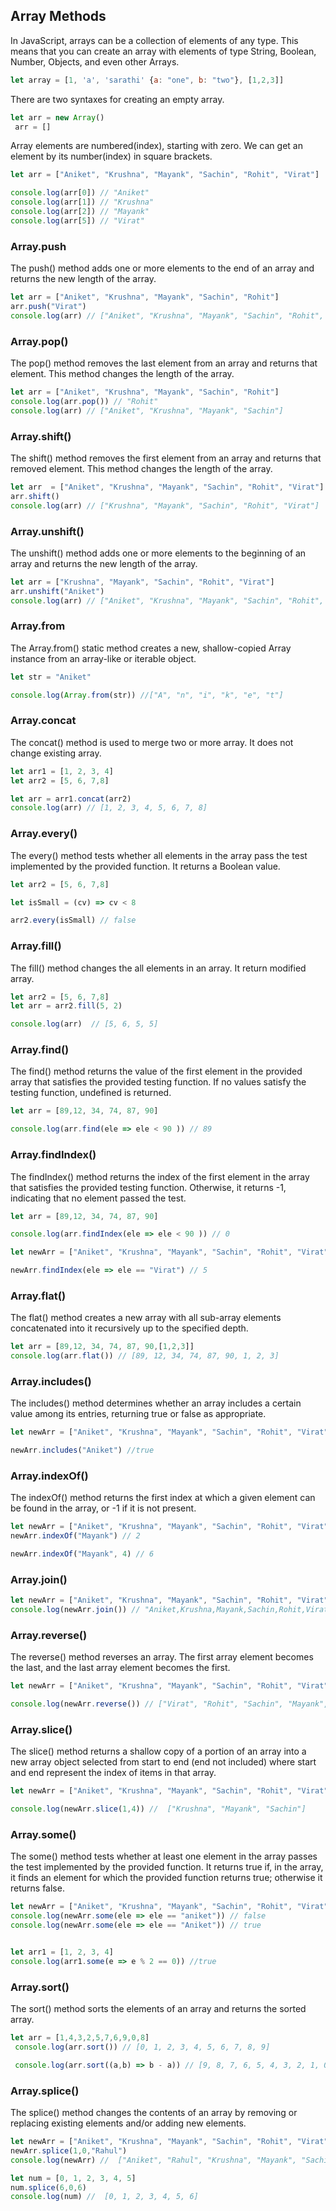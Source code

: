 ## Array Methods

In JavaScript, arrays can be a collection of elements of any type. This means that you can create an array with elements of type String, Boolean, Number, Objects, and even other Arrays. 

```js
let array = [1, 'a', 'sarathi' {a: "one", b: "two"}, [1,2,3]]
```

There are two syntaxes for creating an empty array.
```js
let arr = new Array()
 arr = []
```

Array elements are numbered(index), starting with zero.
We can get an element by its number(index) in square brackets.
```js
let arr = ["Aniket", "Krushna", "Mayank", "Sachin", "Rohit", "Virat"]

console.log(arr[0]) // "Aniket"
console.log(arr[1]) // "Krushna"
console.log(arr[2]) // "Mayank"
console.log(arr[5]) // "Virat"
```


### Array.push

The push() method adds one or more elements to the end of an array and returns the new length of the array.

```js
let arr = ["Aniket", "Krushna", "Mayank", "Sachin", "Rohit"]
arr.push("Virat")
console.log(arr) // ["Aniket", "Krushna", "Mayank", "Sachin", "Rohit", "Virat"]
```

### Array.pop()

The pop() method removes the last element from an array and returns that element. This method changes the length of the array.

```js
let arr = ["Aniket", "Krushna", "Mayank", "Sachin", "Rohit"]
console.log(arr.pop()) // "Rohit"
console.log(arr) // ["Aniket", "Krushna", "Mayank", "Sachin"]

```

### Array.shift()

The shift() method removes the first element from an array and returns that removed element. This method changes the length of the array.

```js
let arr  = ["Aniket", "Krushna", "Mayank", "Sachin", "Rohit", "Virat"]
arr.shift()
console.log(arr) // ["Krushna", "Mayank", "Sachin", "Rohit", "Virat"]
```


### Array.unshift()

The unshift() method adds one or more elements to the beginning of an array and returns the new length of the array.

```js
let arr = ["Krushna", "Mayank", "Sachin", "Rohit", "Virat"]
arr.unshift("Aniket")
console.log(arr) // ["Aniket", "Krushna", "Mayank", "Sachin", "Rohit", "Virat"]
```

### Array.from

The Array.from() static method creates a new, shallow-copied Array instance from an array-like or iterable object.

```js
let str = "Aniket"

console.log(Array.from(str)) //["A", "n", "i", "k", "e", "t"]

```

### Array.concat

The concat() method is used to merge two or more array. It does not change existing array.

```js
let arr1 = [1, 2, 3, 4]
let arr2 = [5, 6, 7,8]

let arr = arr1.concat(arr2)
console.log(arr) // [1, 2, 3, 4, 5, 6, 7, 8]
```


### Array.every() 

The every() method tests whether all elements in the array pass the test implemented by the provided function. It returns a Boolean value.

```js
let arr2 = [5, 6, 7,8]

let isSmall = (cv) => cv < 8

arr2.every(isSmall) // false
```

### Array.fill()

The fill() method changes the all elements in an array. It return modified array.

```js
let arr2 = [5, 6, 7,8]
let arr = arr2.fill(5, 2)

console.log(arr)  // [5, 6, 5, 5] 
```


### Array.find()

The find() method returns the value of the first element in the provided array that satisfies the provided testing function. If no values satisfy the testing function, undefined is returned.

```js
let arr = [89,12, 34, 74, 87, 90]

console.log(arr.find(ele => ele < 90 )) // 89
```

### Array.findIndex()

The findIndex() method returns the index of the first element in the array that satisfies the provided testing function. Otherwise, it returns -1, indicating that no element passed the test.

```js
let arr = [89,12, 34, 74, 87, 90]

console.log(arr.findIndex(ele => ele < 90 )) // 0

let newArr = ["Aniket", "Krushna", "Mayank", "Sachin", "Rohit", "Virat"]

newArr.findIndex(ele => ele == "Virat") // 5
```

### Array.flat()

The flat() method creates a new array with all sub-array elements concatenated into it recursively up to the specified depth.

```js
let arr = [89,12, 34, 74, 87, 90,[1,2,3]]
console.log(arr.flat()) // [89, 12, 34, 74, 87, 90, 1, 2, 3]
```

### Array.includes()

The includes() method determines whether an array includes a certain value among its entries, returning true or false as appropriate.

```js
let newArr = ["Aniket", "Krushna", "Mayank", "Sachin", "Rohit", "Virat"]

newArr.includes("Aniket") //true

```

### Array.indexOf()

The indexOf() method returns the first index at which a given element can be found in the array, or -1 if it is not present.

```js
let newArr = ["Aniket", "Krushna", "Mayank", "Sachin", "Rohit", "Virat", "Mayank"]
newArr.indexOf("Mayank") // 2

newArr.indexOf("Mayank", 4) // 6
```

### Array.join()

```js
let newArr = ["Aniket", "Krushna", "Mayank", "Sachin", "Rohit", "Virat", "Mayank"]
console.log(newArr.join()) // "Aniket,Krushna,Mayank,Sachin,Rohit,Virat,Mayank"
```

### Array.reverse()

The reverse() method reverses an array. The first array element becomes the last, and the last array element becomes the first.
```js
let newArr = ["Aniket", "Krushna", "Mayank", "Sachin", "Rohit", "Virat"]

console.log(newArr.reverse()) // ["Virat", "Rohit", "Sachin", "Mayank", "Krushna", "Aniket"]
```

### Array.slice()

The slice() method returns a shallow copy of a portion of an array into a new array object selected from start to end (end not included) where start and end represent the index of items in that array.

```js
let newArr = ["Aniket", "Krushna", "Mayank", "Sachin", "Rohit", "Virat"]

console.log(newArr.slice(1,4)) //  ["Krushna", "Mayank", "Sachin"]
```


### Array.some()

The some() method tests whether at least one element in the array passes the test implemented by the provided function. It returns true if, in the array, it finds an element for which the provided function returns true; otherwise it returns false.

```js
let newArr = ["Aniket", "Krushna", "Mayank", "Sachin", "Rohit", "Virat"]
console.log(newArr.some(ele => ele == "aniket")) // false
console.log(newArr.some(ele => ele == "Aniket")) // true


let arr1 = [1, 2, 3, 4]
console.log(arr1.some(e => e % 2 == 0)) //true
```

### Array.sort()

The sort() method sorts the elements of an array and returns the sorted array.

```js
let arr = [1,4,3,2,5,7,6,9,0,8]
 console.log(arr.sort()) // [0, 1, 2, 3, 4, 5, 6, 7, 8, 9]

 console.log(arr.sort((a,b) => b - a)) // [9, 8, 7, 6, 5, 4, 3, 2, 1, 0]
```
### Array.splice()

The splice() method changes the contents of an array by removing or replacing existing elements and/or adding new elements.

```js
let newArr = ["Aniket", "Krushna", "Mayank", "Sachin", "Rohit", "Virat"]
newArr.splice(1,0,"Rahul")
console.log(newArr) //  ["Aniket", "Rahul", "Krushna", "Mayank", "Sachin", "Rohit", "Virat"]

let num = [0, 1, 2, 3, 4, 5]
num.splice(6,0,6)
console.log(num) //  [0, 1, 2, 3, 4, 5, 6]
```